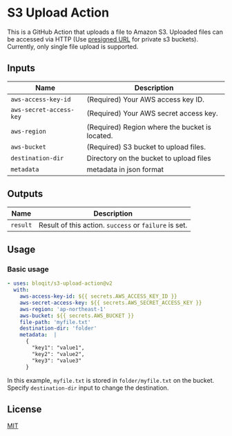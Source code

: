 # S3 Upload Action

This is a GitHub Action that uploads a file to Amazon S3.
Uploaded files can be accessed via HTTP (Use [presigned URL](https://docs.aws.amazon.com/AmazonS3/latest/userguide/ShareObjectPreSignedURL.html) for private s3 buckets).
Currently, only single file upload is supported.

## Inputs

| Name | Description | 
| --- | --- | 
| `aws-access-key-id` | (Required) Your AWS access key ID. | 
| `aws-secret-access-key` | (Required) Your AWS secret access key. | 
| `aws-region` | (Required) Region where the bucket is located. | 
| `aws-bucket` | (Required) S3 bucket to upload files. | 
| `destination-dir` | Directory on the bucket to upload files | 
| `metadata` | metadata in json format | 

## Outputs

| Name | Description |
| --- | --- |
| `result` | Result of this action. `success` or `failure` is set. |

## Usage

### Basic usage

```yaml
- uses: bloqit/s3-upload-action@v2
  with:
    aws-access-key-id: ${{ secrets.AWS_ACCESS_KEY_ID }}
    aws-secret-access-key: ${{ secrets.AWS_SECRET_ACCESS_KEY }}
    aws-region: 'ap-northeast-1'
    aws-bucket: ${{ secrets.AWS_BUCKET }}
    file-path: 'myfile.txt'
    destination-dir: 'folder'
    metadata:  |
      {
        "key1": "value1",
        "key2": "value2",
        "key3": "value3"
      }
```

In this example, `myfile.txt` is stored in `folder/myfile.txt` on the bucket.
Specify `destination-dir` input to change the destination.

## License

[MIT](LICENSE)
